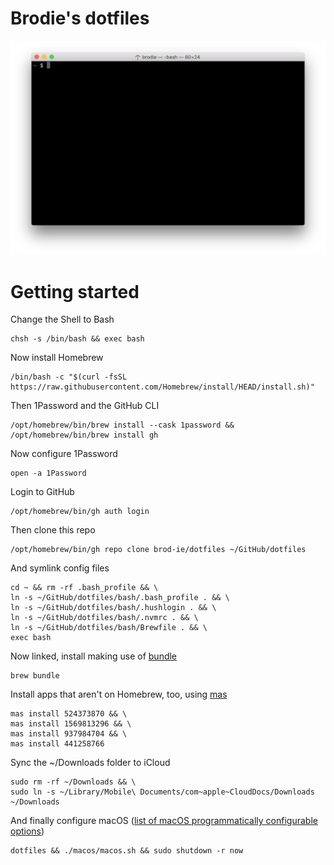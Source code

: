 # Brodie's dotfiles

![Screenshot.png](Screenshot.png)

# Getting started

Change the Shell to Bash

```
chsh -s /bin/bash && exec bash
```

Now install Homebrew

```
/bin/bash -c "$(curl -fsSL https://raw.githubusercontent.com/Homebrew/install/HEAD/install.sh)"
```

Then 1Password and the GitHub CLI

```
/opt/homebrew/bin/brew install --cask 1password && /opt/homebrew/bin/brew install gh
```

Now configure 1Password

```
open -a 1Password
```

Login to GitHub

```
/opt/homebrew/bin/gh auth login
```

Then clone this repo
 
```
/opt/homebrew/bin/gh repo clone brod-ie/dotfiles ~/GitHub/dotfiles
```

And symlink config files

```
cd ~ && rm -rf .bash_profile && \
ln -s ~/GitHub/dotfiles/bash/.bash_profile . && \
ln -s ~/GitHub/dotfiles/bash/.hushlogin . && \
ln -s ~/GitHub/dotfiles/bash/.nvmrc . && \
ln -s ~/GitHub/dotfiles/bash/Brewfile . && \
exec bash
```

Now linked, install making use of [bundle](https://apple.stackexchange.com/a/256269/181634)

```
brew bundle
```

Install apps that aren't on Homebrew, too, using [mas](https://github.com/mas-cli/mas)

```
mas install 524373870 && \
mas install 1569813296 && \
mas install 937984704 && \
mas install 441258766
```

Sync the ~/Downloads folder to iCloud

```
sudo rm -rf ~/Downloads && \
sudo ln -s ~/Library/Mobile\ Documents/com~apple~CloudDocs/Downloads ~/Downloads
```

And finally configure macOS ([list of macOS programmatically configurable options](https://macos-defaults.com))

```
dotfiles && ./macos/macos.sh && sudo shutdown -r now
```
